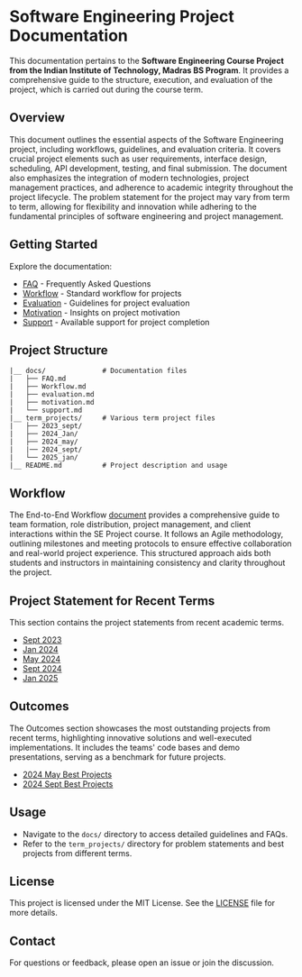 # Software Engineering Project Documentation

This documentation pertains to the **Software Engineering Course Project from the Indian Institute of Technology, Madras BS Program**. It provides a comprehensive guide to the structure, execution, and evaluation of the project, which is carried out during the course term.

## Overview

This document outlines the essential aspects of the Software Engineering project, including workflows, guidelines, and evaluation criteria. It covers crucial project elements such as user requirements, interface design, scheduling, API development, testing, and final submission. The document also emphasizes the integration of modern technologies, project management practices, and adherence to academic integrity throughout the project lifecycle.
The problem statement for the project may vary from term to term, allowing for flexibility and innovation while adhering to the fundamental principles of software engineering and project management.


## Getting Started

Explore the documentation:
   - [FAQ](docs/FAQ.md) - Frequently Asked Questions
   - [Workflow](docs/workflow.md) - Standard workflow for projects
   - [Evaluation](docs/evaluation.md) - Guidelines for project evaluation
   - [Motivation](docs/motivation.md) - Insights on project motivation
   - [Support](docs/support.md) - Available support for project completion

## Project Structure

```
|__ docs/              # Documentation files
|   ├── FAQ.md
|   ├── Workflow.md
|   ├── evaluation.md
|   ├── motivation.md
|   └── support.md
|__ term_projects/     # Various term project files
|   ├── 2023_sept/
|   ├── 2024_Jan/
|   ├── 2024_may/
|   |── 2024_sept/
|   └── 2025_jan/
|__ README.md          # Project description and usage
```

## Workflow
The End-to-End Workflow [document](docs/workflow.md) provides a comprehensive guide to team formation, role distribution, project management, and client interactions within the SE Project course. It follows an Agile methodology, outlining milestones and meeting protocols to ensure effective collaboration and real-world project experience. This structured approach aids both students and instructors in maintaining consistency and clarity throughout the project.


## Project Statement for Recent Terms
This section contains the project statements from recent academic terms.

- [Sept 2023](term_projects/2023_sept/problem_statement.md)
- [Jan 2024](term_projects/2024_Jan/problem_statement.md)
- [May 2024](term_projects/2024_may/problem_statement.md)
- [Sept 2024](term_projects/2024_sept/problem_statement.md)
- [Jan 2025](term_projects/2025_Jan/problem_statement.md)

## Outcomes
The Outcomes section showcases the most outstanding projects from recent terms, highlighting innovative solutions and well-executed implementations. It includes the teams' code bases and demo presentations, serving as a benchmark for future projects.

- [2024 May Best Projects](term_projects/2024_may/best_projects.md)
- [2024 Sept Best Projects](term_projects/2024_sept/best_projects.md) 

## Usage

- Navigate to the `docs/` directory to access detailed guidelines and FAQs.
- Refer to the `term_projects/` directory for problem statements and best projects from different terms.


## License

This project is licensed under the MIT License. See the [LICENSE](LICENSE) file for more details.

## Contact

For questions or feedback, please open an issue or join the discussion.
